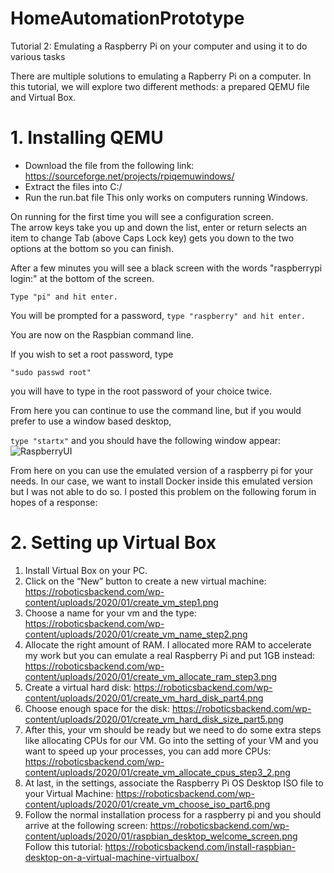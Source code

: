 # HomeAutomationPrototype

Tutorial 2: Emulating a Raspberry Pi on your computer and using it to do various tasks

There are multiple solutions to emulating a Rapberry Pi on a computer. In this tutorial, we will explore two different methods: a prepared QEMU file and Virtual Box.

# 1. Installing QEMU
- Download the file from the following link: https://sourceforge.net/projects/rpiqemuwindows/ 
- Extract the files into C:/
- Run the run.bat file
This only works on computers running Windows.

On running for the first time you will see a configuration screen.  
The arrow keys take you up and down the list, enter or return selects an item to change
Tab (above Caps Lock key) gets you down to the two options at the bottom so you can finish.

After a few minutes you will see a black screen with the words "raspberrypi login:"  at the bottom of the screen. 

``` Type "pi" and hit enter. ```

You will be prompted for a password, 
``` type "raspberry" and hit enter. ```

You are now on the Raspbian command line.

If you wish to set a root password, type

``` "sudo passwd root" ```

you will have to type in the root password of your choice twice.

From here you can continue to use the command line, but if you would prefer to use a window based desktop,

``` type "startx" ``` 
and you should have the following window appear:
![RaspberryUI](https://user-images.githubusercontent.com/71849675/221509913-16800139-a48f-456e-aba3-9450b3d5104f.png)

From here on you can use the emulated version of a raspberry pi for your needs. In our case, we want to install Docker inside this emulated version but I was not able to do so. I posted this problem on the following forum in hopes of a response: 

# 2. Setting up Virtual Box 

1. Install Virtual Box on your PC.
2. Click on the “New” button to create a new virtual machine:
https://roboticsbackend.com/wp-content/uploads/2020/01/create_vm_step1.png
3. Choose a name for your vm and the type:
https://roboticsbackend.com/wp-content/uploads/2020/01/create_vm_name_step2.png
4. Allocate the right amount of RAM. I allocated more RAM to accelerate my work but you can emulate a real Raspberry Pi and put 1GB instead:
https://roboticsbackend.com/wp-content/uploads/2020/01/create_vm_allocate_ram_step3.png
5. Create a virtual hard disk:
https://roboticsbackend.com/wp-content/uploads/2020/01/create_vm_hard_disk_part4.png
6. Choose enough space for the disk:
https://roboticsbackend.com/wp-content/uploads/2020/01/create_vm_hard_disk_size_part5.png
7. After this, your vm should be ready but we need to do some extra steps like allocating CPUs for our VM. Go into the setting of your VM and you want to speed up your processes, you can add more CPUs:
https://roboticsbackend.com/wp-content/uploads/2020/01/create_vm_allocate_cpus_step3_2.png
8. At last, in the settings, associate the Raspberry Pi OS Desktop ISO file to your Virtual Machine:
https://roboticsbackend.com/wp-content/uploads/2020/01/create_vm_choose_iso_part6.png
9. Follow the normal installation process for a raspberry pi and you should arrive at the following screen:
https://roboticsbackend.com/wp-content/uploads/2020/01/raspbian_desktop_welcome_screen.png
Follow this tutorial: https://roboticsbackend.com/install-raspbian-desktop-on-a-virtual-machine-virtualbox/




